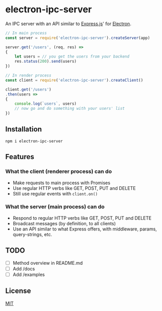 electron-ipc-server
===

An IPC server with an API similar to [Express.js](https://github.com/expressjs/express)' for [Electron](https://github.com/electron/electron).

```javascript
// In main process
const server = require('electron-ipc-server').createServer(app)

server.get('/users', (req, res) =>
{
    let users = // you get the users from your backend
    res.status(200).send(users)
})
```

```javascript
// In render process
const client = require('electron-ipc-server').createClient()

client.get('/users')
.then(users =>
{
    console.log(`users`, users)
    // now go and do something with your users' list
})
```

## Installation
```
npm i electron-ipc-server
```

## Features
### What the client (renderer process) can do
* Make requests to main process with Promises
* Use regular HTTP verbs like GET, POST, PUT and DELETE
* Still use regular events with `client.on()`

### What the server (main process) can do
* Respond to regular HTTP verbs like GET, POST, PUT and DELETE
* Broadcast messages (by definition, to all clients)
* Use an API similar to what Express offers, with middleware, params, query-strings, etc.

## TODO
- [ ] Method overview in README.md
- [ ] Add /docs
- [ ] Add /examples

## License

  [MIT](LICENSE)
